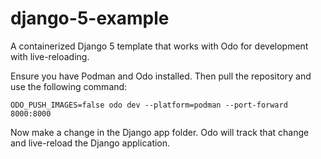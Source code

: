 # django-5-example
A containerized Django 5 template that works with Odo for development with live-reloading.

Ensure you have Podman and Odo installed. Then pull the repository and use the following command:

`ODO_PUSH_IMAGES=false odo dev --platform=podman --port-forward 8000:8000`

Now make a change in the Django app folder. Odo will track that change and live-reload the Django application.
